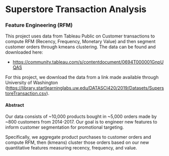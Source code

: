 # Superstore Transaction Analysis
### Feature Engineering (RFM)

This project uses data from Tableau Public on Customer transactions to compute RFM (Recency, Frequency, Monetary Value) and then segment customer orders through kmeans clustering.
The data can be found and downloaded here: 
- https://community.tableau.com/s/contentdocument/0694T000001GnpUQAS

For this project, we download the data from a link made available through University of Washington (https://library.startlearninglabs.uw.edu/DATASCI420/2019/Datasets/SuperstoreTransaction.csv).

#### Abstract

Our data consists of \~10,000 products bought in ~5,000 orders made by ~800 customers from 2014-2017.  Our goal is to engineer new features to inform customer segmentation for promotional targeting.

Specifically, we aggregate product purchases to customer orders and compute RFM, then (kmeans) cluster those orders based on our new quantitative features measuring recency, frequency, and value.
